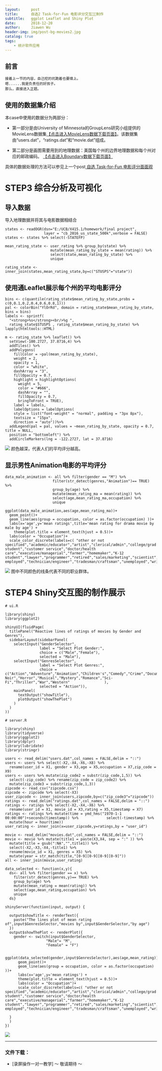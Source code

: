 ```yaml
---
layout:     post
title:      自选2 Task-for-Fun 电影评分交互制作
subtitle:   ggplot Leaflet and Shiny Plot
date:       2018-12-20
author:     Jiawen Wu
header-img: img/post-bg-movies2.jpg
catalog: true
tags:
    - 统计软件应用
---
```


## 前言

    接着上一节的内容，自己挖的坑跪着也要填上。
    嗯......我是负责任的好孩子。
    那么，直接进入正题。
	
## 使用的数据集介绍

本case中使用的数据分为两部分：

- 第一部分是由University of Minnesota的GroupLens研究小组提供的MovieLens数据集<a href="https://grouplens.org/datasets/movielens/">【点击进入MovieLens数据下载页面】</a>。该数据集由“users.dat”，“ratings.dat”和“movie.dat”组成。

- 第二部分是画图需要用到的地理数据：美国每个州的边界地理数据和每个州对应的邮政编码。 <a href="https：//www.census.gov/geo/maps-data/data/cbf/cbf_state.html">【点击进入Boundary数据下载页面】</a>

具体的数据处理的方法可以参见上一个post<a href="https://brokencrayons.github.io/2018/12/18/%E8%87%AA%E9%80%891-Task-for-Fun-%E7%94%B5%E5%BD%B1%E8%AF%84%E5%88%86%E9%9D%A2%E9%9D%A2%E8%A7%82/"> 自选 Task-for-Fun 电影评分面面观</a>

# STEP3 综合分析及可视化

## 导入数据

导入地理数据并将其与电影数据相结合
```
states <- readOGR(dsn="E:/UCB/X415.1/homework/final project",
                  layer = "cb_2016_us_state_500k",verbose = FALSE)
states <- states %>% select(-STATEFP)
```
```
mean_rating_state <- user_rating %>% group_by(state) %>%
                     mutate(mean_rating_by_state = mean(rating)) %>%
                     select(state,mean_rating_by_state) %>%
                     unique
```

```
rating_state <- inner_join(states,mean_rating_state,by=c("STUSPS"="state"))
```
## 使用通Leaflet展示每个州的平均电影评分
```
bins <- c(quantile(rating_state$mean_rating_by_state,probs = c(0,0.1,0.2,0.4,0.6,0.8,1)))
pal <- colorBin("YlOrRd", domain = rating_state$mean_rating_by_state, bins = bins)
labels <- sprintf(
  "<strong>%s</strong><br/>%g ",
  rating_state$STUSPS , rating_state$mean_rating_by_state) %>% lapply(htmltools::HTML)

m <- rating_state %>% leaflet() %>%
  setView(-100.2727, 37.8716,4) %>%
  addTiles() %>%
  addPolygons(
    fillColor = ~pal(mean_rating_by_state),
    weight = 2,
    opacity = 1,
    color = "white",
    dashArray = "3",
    fillOpacity = 0.7,
    highlight = highlightOptions(
      weight = 5,
      color = "#666",
      dashArray = "",
      fillOpacity = 0.7,
      bringToFront = TRUE),
    label = labels, 
    labelOptions = labelOptions(
    style = list("font-weight" = "normal", padding = "3px 8px"),
    textsize = "15px",
    direction = "auto"))%>% 
  addLegend(pal = pal, values = ~mean_rating_by_state, opacity = 0.7, title = NULL,
  position = "bottomleft") %>%
  addCircleMarkers(lng = -122.2727, lat = 37.8716)
```
![](https://ws3.sinaimg.cn/large/006tNbRwgy1fyd7d8q1t7g30k80ee1l5.gif)
颜色越深，代表人们的平均评分越高。

## 显示男性Animation电影的平均评分

```
data_male_animation <- all %>% filter(gender == "M") %>%
                      filter(str_detect(genres,"Animation")== TRUE) %>%
                      group_by(age) %>%
                      mutate(mean_rating_ma = mean(rating)) %>%
                      select(age,mean_rating_ma,occupation) %>%
                      unique

ggplot(data_male_animation,aes(age,mean_rating_ma))+
  geom_point()+
  geom_line(aes(group = occupation, color = as.factor(occupation) ))+
  labs(x='age',y='mean ratings',title='mean rating for drama movie by male by age') +
    theme(plot.title = element_text(hjust = 0.5))+
  labs(color = "Occupation")+
  scale_color_discrete(labels=c( "other or not specified","academic/educator","artist","clerical/admin","college/grad student","customer service","doctor/health care","executive/managerial","farmer","homemaker","K-12 student","lawyer","programmer","retired","sales/marketing","scientist","self-employed","technician/engineer","tradesman/craftsman","unemployed","writer"))
```
![](https://ws3.sinaimg.cn/large/006tNbRwgy1fyd73wppavj311c0qo0tb.jpg)
图中不同颜色的线条代表不同的职业群体。



# STEP4 Shiny交互图的制作展示

```
# ui.R

library(shiny)
library(ggplot2)

shinyUI(fluidPage(
  titlePanel("Reactive lines of ratings of movies by Gender and Genres"),
  sidebarLayout(sidebarPanel(
    selectInput("GenderSelector",
                label = "Select Plot Gender:",
                choice = c("Male","Female"),
                selected = "Male"),
    selectInput("GenresSelector",
                label = "Select Plot Genres:",
                choice = c("Action","Adventure","Animation","Children's","Comedy","Crime","Documentary","Drama","Film-Noir","Horror","Musical","Mystery","Romance","Sci-Fi","Thriller","War","Western"                ),
                selected = "Action")),
    mainPanel(
      textOutput("showTitle"),
      plotOutput("showThePlot")
    )
  )
))

# server.R

library(shiny)
library(tidyverse)
library(ggplot2)
library(dplyr)
library(lubridate)
library(stringr)

users <- read_delim("users.dat",col_names = FALSE,delim = "::")
users <- users %>% select(-X2,-X4,-X6,-X8) %>% 
  rename(user_id = X1, gender = X3,age = X5,occupation = X7,zip_code = X9)
users <- users %>% mutate(zip_code2 = substr(zip_code,1,5)) %>% 
  select(-zip_code) %>% rename(zip_code = zip_code2) %>%
  mutate(zip_code3 = substr(zip_code,1,3))
zipcode <- read_csv("zipcode.csv")
zipcode <- zipcode %>% select(-X3)
user_zipcode <- inner_join(users,zipcode,by=c("zip_code3"="zipcode"))
ratings <- read_delim("ratings.dat",col_names = FALSE,delim = "::")
ratings <- ratings %>% select(-X2,-X4,-X6) %>% 
  rename(user_id = X1, movie_id = X3,rating = X5,timestamp = X7)
ratings <- ratings %>% mutate(time = ymd_hms("1970-1-1 00:00:00")+seconds(timestamp)) %>%             select(-timestamp) %>%
  mutate(hour = hour(time))
user_rating <- inner_join(x=user_zipcode,y=ratings,by = "user_id") 

movie <- read_delim("movies.dat",col_names = FALSE,delim = "::")
movie <- movie %>% mutate(title1 = paste(X3,X4, sep = ":" )) %>%
  mutate(title = gsub(":NA","",title1)) %>%
  select(-X2,-X3,-X4,-title1) %>%
  rename(movie_id = X1, genres = X5) %>%
  mutate(year = str_match(title,"[0-9][0-9][0-9][0-9]"))
all <- inner_join(movie,user_rating)

data_selected <- function(x,y){
  ds<- all %>% filter(gender == x) %>%
    filter(str_detect(genres,y)== TRUE) %>%
    group_by(age) %>%
    mutate(mean_rating = mean(rating)) %>%
    select(age,mean_rating,occupation) %>%
    unique
  ds}

shinyServer(function(input, output) {
  
  output$showTitle <- renderText({
    paste("The lines plot of mean rating of",input$GenresSelector,"movies by",input$GenderSelector,"by age")
  })
  output$showThePlot <- renderPlot({
    gender <- switch(input$GenderSelector,
                   "Male"= "M",
                   "Female" = "F")
    
      ggplot(data_selected(gender,input$GenresSelector),aes(age,mean_rating))+
      geom_point()+
      geom_line(aes(group = occupation, color = as.factor(occupation) ))+
      labs(x='age',y='mean ratings') +
      theme(plot.title = element_text(hjust = 0.5))+
      labs(color = "Occupation")+
      scale_color_discrete(labels=c( "other or not specified","academic/educator","artist","clerical/admin","college/grad student","customer service","doctor/health care","executive/managerial","farmer","homemaker","K-12 student","lawyer","programmer","retired","sales/marketing","scientist","self-employed","technician/engineer","tradesman/craftsman","unemployed","writer"))
    
  }
  )
})
```
![](https://ws1.sinaimg.cn/large/006tNbRwgy1fyd7csns39g30hs09xb2d.gif)

<!--最终效果可以<a href="https://lfy520.shinyapps.io/line_plot_for_movies/"> 点击这里查看</a> --> 

***
### 文件下载：
- [录屏操作一对一教学]  ～ 敬请期待 ～
